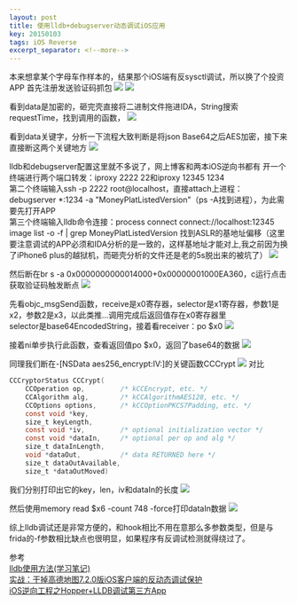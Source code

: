 ```yaml
---
layout: post
title: 使用lldb+debugserver动态调试iOS应用
key: 20150103
tags: iOS Reverse
excerpt_separator: <!--more-->
---
```

本来想拿某个字母车作样本的，结果那个iOS端有反sysctl调试，所以换了个投资APP
首先注册发送验证码抓包<!--more-->
![](https://raw.githubusercontent.com/la0s/la0s.github.io/master/screenshots/20181223.1.png)
![](https://raw.githubusercontent.com/la0s/la0s.github.io/master/screenshots/20181223.2.png)

看到data是加密的，砸完壳直接将二进制文件拖进IDA，String搜索requestTime，找到调用的函数，
![](https://raw.githubusercontent.com/la0s/la0s.github.io/master/screenshots/20181223.3.png)

看到data关键字，分析一下流程大致判断是将json Base64之后AES加密，接下来直接断这两个关键地方
![](https://raw.githubusercontent.com/la0s/la0s.github.io/master/screenshots/20181223.4.png)

lldb和debugserver配置这里就不多说了，网上博客和两本iOS逆向书都有 
开一个终端进行两个端口转发：iproxy 2222 22和iproxy 12345 1234  
第二个终端输入ssh -p 2222 root@localhost，直接attach上进程：debugserver *:1234 -a "MoneyPlatListedVersion"（ps -A找到进程），为此需要先打开APP  
第三个终端输入lldb命令连接：process connect connect://localhost:12345  
image list -o -f | grep MoneyPlatListedVersion 找到ASLR的基地址偏移（这里要注意调试的APP必须和IDA分析的是一致的，这样基地址才能对上,我之前因为换了iPhone6 plus的越狱机，而砸壳分析的文件还是老的5s脱出来的被坑了）
![](https://raw.githubusercontent.com/la0s/la0s.github.io/master/screenshots/20181223.5.png)

然后断在br s -a 0x0000000000014000+0x00000001000EA360，c运行点击获取验证码触发断点
![](https://raw.githubusercontent.com/la0s/la0s.github.io/master/screenshots/20181223.6.png)

先看objc_msgSend函数，receive是x0寄存器，selector是x1寄存器，参数1是x2，参数2是x3，以此类推...调用完成后返回值存在x0寄存器里  
selector是base64EncodedString，接着看receiver：po $x0
![](https://raw.githubusercontent.com/la0s/la0s.github.io/master/screenshots/20181223.7.png)

接着ni单步执行此函数，查看返回值po $x0，返回了base64的数据
![](https://raw.githubusercontent.com/la0s/la0s.github.io/master/screenshots/20181223.8.png)

同理我们断在-[NSData aes256_encrypt:IV:]的关键函数CCCrypt
![](https://raw.githubusercontent.com/la0s/la0s.github.io/master/screenshots/20181223.9.png)
对比
```objective-c
CCCryptorStatus CCCrypt(
    CCOperation op,         /* kCCEncrypt, etc. */
    CCAlgorithm alg,        /* kCCAlgorithmAES128, etc. */
    CCOptions options,      /* kCCOptionPKCS7Padding, etc. */
    const void *key,
    size_t keyLength,
    const void *iv,         /* optional initialization vector */
    const void *dataIn,     /* optional per op and alg */
    size_t dataInLength,
    void *dataOut,          /* data RETURNED here */
    size_t dataOutAvailable,
    size_t *dataOutMoved)
```
我们分别打印出它的key，len，iv和dataIn的长度
![](https://raw.githubusercontent.com/la0s/la0s.github.io/master/screenshots/20181223.10.png)

然后使用memory read $x6 -count 748 -force打印dataIn数据
![](https://raw.githubusercontent.com/la0s/la0s.github.io/master/screenshots/20181223.11.png)

综上lldb调试还是非常方便的，和hook相比不用在意那么多参数类型，但是与frida的-f参数相比缺点也很明显，如果程序有反调试检测就得绕过了。

参考  
[lldb使用方法(学习笔记)](https://bbs.pediy.com/thread-212731.htm)  
[实战：干掉高德地图7.2.0版iOS客户端的反动态调试保护](http://www.iosre.com/t/7-2-0-ios/770)  
[iOS逆向工程之Hopper+LLDB调试第三方App](https://www.cnblogs.com/ludashi/p/5730338.html)
